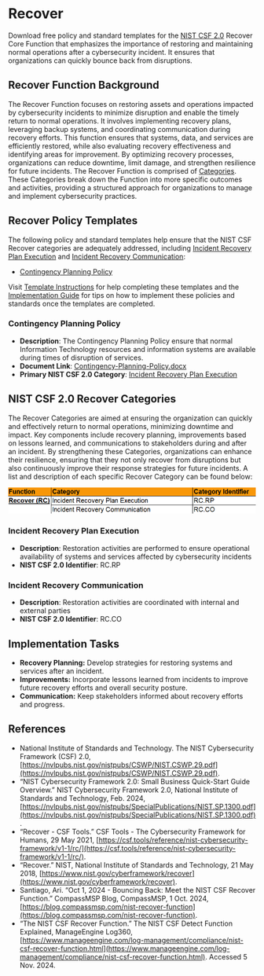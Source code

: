 # Recover

Download free policy and standard templates for the [NIST CSF 2.0](/pages/framework/framework.md) Recover Core Function that emphasizes the importance of restoring and maintaining normal operations after a cybersecurity incident. It ensures that organizations can quickly bounce back from disruptions.

## Recover Function Background

The Recover Function focuses on restoring assets and operations impacted by cybersecurity incidents to minimize disruption and enable the timely return to normal operations. It involves implementing recovery plans, leveraging backup systems, and coordinating communication during recovery efforts. This function ensures that systems, data, and services are efficiently restored, while also evaluating recovery effectiveness and identifying areas for improvement. By optimizing recovery processes, organizations can reduce downtime, limit damage, and strengthen resilience for future incidents. The Recover Function is comprised of [Categories](#nist-csf-20-recover-categories). These Categories break down the Function into more specific outcomes and activities, providing a structured approach for organizations to manage and implement cybersecurity practices.

## Recover Policy Templates

The following policy and standard templates help ensure that the NIST CSF Recover categories are adequately addressed, including [Incident Recovery Plan Execution](#incident-recovery-plan-execution) and [Incident Recovery Communication](#incident-recovery-communication):

* [Contingency Planning Policy](#contingency-planning-policy)

Visit [Template Instructions](/pages/instructions/instructions.md) for help completing these templates and the [Implementation Guide](/pages/implementation/implementation.md) for tips on how to implement these policies and standards once the templates are completed.

### Contingency Planning Policy

* **Description**: The Contingency Planning Policy ensure that normal Information Technology resources and information systems are available during times of disruption of services.
* **Document Link**: [Contingency-Planning-Policy.docx](https://github.com/EvolvingSysadmin/Practicum/raw/refs/heads/main/templates/recover/Contingency-Planning-Policy.docx)
* **Primary NIST CSF 2.0 Category**: [Incident Recovery Plan Execution](#incident-recovery-plan-execution)

## NIST CSF 2.0 Recover Categories

The Recover Categories are aimed at ensuring the organization can quickly and effectively return to normal operations, minimizing downtime and impact. Key components include recovery planning, improvements based on lessons learned, and communications to stakeholders during and after an incident. By strengthening these Categories, organizations can enhance their resilience, ensuring that they not only recover from disruptions but also continuously improve their response strategies for future incidents. A list and description of each specific Recover Category can be found below:

![NIST CSF 2.0 Recover Categories](/img/recover-categories.png)

### Incident Recovery Plan Execution

* **Description**: Restoration activities are performed to ensure operational availability of systems and services affected by cybersecurity incidents
* **NIST CSF 2.0 Identifier**: RC.RP

### Incident Recovery Communication

* **Description**: Restoration activities are coordinated with internal and external parties
* **NIST CSF 2.0 Identifier**: RC.CO

## Implementation Tasks

* **Recovery Planning:** Develop strategies for restoring systems and services after an incident.
* **Improvements:** Incorporate lessons learned from incidents to improve future recovery efforts and overall security posture.
* **Communication:** Keep stakeholders informed about recovery efforts and progress.

## References

* National Institute of Standards and Technology. The NIST Cybersecurity Framework (CSF) 2.0, [https://nvlpubs.nist.gov/nistpubs/CSWP/NIST.CSWP.29.pdf](https://nvlpubs.nist.gov/nistpubs/CSWP/NIST.CSWP.29.pdf).
* “NIST Cybersecurity Framework 2.0: Small Business Quick-Start Guide Overview.” NIST Cybersecurity Framework 2.0, National Institute of Standards and Technology, Feb. 2024, [https://nvlpubs.nist.gov/nistpubs/SpecialPublications/NIST.SP.1300.pdf](https://nvlpubs.nist.gov/nistpubs/SpecialPublications/NIST.SP.1300.pdf).
* “Recover - CSF Tools.” CSF Tools - The Cybersecurity Framework for Humans, 29 May 2021, [https://csf.tools/reference/nist-cybersecurity-framework/v1-1/rc/](https://csf.tools/reference/nist-cybersecurity-framework/v1-1/rc/).
* “Recover.” NIST, National Institute of Standards and Technology, 21 May 2018, [https://www.nist.gov/cyberframework/recover](https://www.nist.gov/cyberframework/recover).
* Santiago, Ari. “Oct 1, 2024 - Bouncing Back: Meet the NIST CSF Recover Function.” CompassMSP Blog, CompassMSP, 1 Oct. 2024, [https://blog.compassmsp.com/nist-recover-function](https://blog.compassmsp.com/nist-recover-function).
* “The NIST CSF Recover Function.” The NIST CSF Detect Function Explained, ManageEngine Log360, [https://www.manageengine.com/log-management/compliance/nist-csf-recover-function.html](https://www.manageengine.com/log-management/compliance/nist-csf-recover-function.html). Accessed 5 Nov. 2024.
